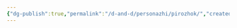 ```yaml
---
{"dg-publish":true,"permalink":"/d-and-d/personazhi/pirozhok/","created":"2024-02-19T19:15:29.022+03:00","updated":"2023-12-26T14:52:59.462+03:00"}
---
```


